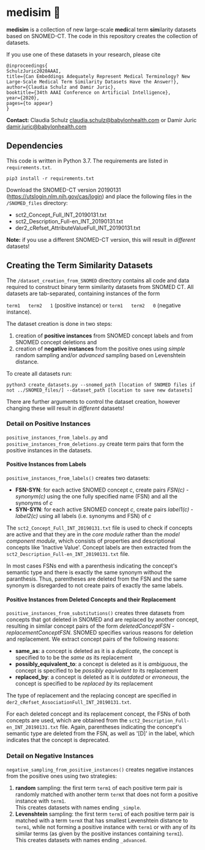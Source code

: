 # medisim :pill:
**medisim** is a collection of new large-scale **medi**cal term **sim**ilarity datasets based on SNOMED-CT.
The code in this repository creates the collection of datasets.

If you use one of these datasets in your research, please cite

```
@inproceedings{
SchulzJuric2020AAAI,
title={Can Embeddings Adequately Represent Medical Terminology? New Large-Scale Medical Term Similarity Datasets Have the Answer!},
author={Claudia Schulz and Damir Juric},
booktitle={34th AAAI Conference on Artificial Intelligence},
year={2020},
pages={to appear}
}
```

**Contact:** Claudia Schulz <claudia.schulz@babylonhealth.com> or Damir Juric <damir.juric@babylonhealth.com>


## Dependencies

This code is written in Python 3.7. The requirements are listed in `requirements.txt`.
```
pip3 install -r requirements.txt
```

Download the SNOMED-CT version 20190131 (https://utslogin.nlm.nih.gov/cas/login) and place the following files in
the `/SNOMED_files` directory:
* sct2_Concept_Full_INT_20190131.txt
* sct2_Description_Full-en_INT_20190131.txt
* der2_cRefset_AttributeValueFull_INT_20190131.txt

**Note:** if you use a different SNOMED-CT version, this will result in *different* datasets!

## Creating the Term Similarity Datasets
The `/dataset_creation_from_SNOMED` directory contains all code and data required to construct binary term similarity
 datasets from SNOMED CT.
All datasets are tab-separated, containing instances of the form 

`term1   term2   1` (positive instance) 
or `term1   term2   0` (negative instance).

The dataset creation is done in two steps: 
1) creation of **positive instances** from SNOMED concept labels and from
 SNOMED concept deletions and
 2) creation of **negative instances** from the positive ones using *simple* random sampling
 and/or *advanced* sampling based on Levenshtein distance.

To create all datasets run:
```
python3 create_datasets.py --snomed_path [location of SNOMED files if not ../SNOMED_files/] --dataset_path [location to save new datasets]
```

There are further arguments to control the dataset creation, however changing these will result in *different* datasets!

### Detail on Positive Instances
`positive_instances_from_labels.py` and `positive_instances_from_deletions.py` create term pairs that
 form the positive instances in the datasets.


#### Positive Instances from Labels
`positive_instances_from_labels()` creates two datasets:
* **FSN-SYN**: for each active SNOMED concept *c*, create pairs *FSN(c) - synonym(c)* using the one fully specified name (FSN)
 and all the synonyms of *c*
* **SYN-SYN**: for each active SNOMED concept *c*, create pairs *label1(c) - label2(c)* using all labels (i.e. synonyms and FSN)
of *c*

The `sct2_Concept_Full_INT_20190131.txt` file is used to check if concepts are active and that they are
in the *core module* rather than the *model component module*, which consists of properties
 and descriptional concepts like 'Inactive Value'.
Concept labels are then extracted from the `sct2_Description_Full-en_INT_20190131.txt` file.

In most cases FSNs end with a parenthesis indicating the concept's semantic type and there is exactly the same
 synonym without the paranthesis.
Thus, parentheses are deleted from the FSN and the same synonym is disregarded to not create pairs of
 exactly the same labels.


#### Positive Instances from Deleted Concepts and their Replacement
`positive_instances_from_substitutions()` creates three datasets from concepts that got deleted in 
SNOMED and are replaced by another concept, resulting in similar concept pairs of the form
*deletedConceptFSN - replacementConceptFSN*. SNOMED specifies various reasons for deletion and replacement.
 We extract concept pairs of the following reasons: 
* **same_as**: a concept is deleted as it is a *duplicate*, the concept is specified to to be the *same as* its replacement
* **possibly_equivalent_to**: a concept is deleted as it is *ambiguous*, the concept is specified to be *possibly equivalent to* 
its replacement
* **replaced_by**: a concept is deleted as it is *outdated* or *erroneous*, the concept is specified to be *replaced by* 
its replacement 

The type of replacement and the replacing concept are specified in `der2_cRefset_AssociationFull_INT_20190131.txt`. 

For each deleted concept and its replacement concept, the FSNs of both concepts are used, which are obtained from
the `sct2_Description_Full-en_INT_20190131.txt` file.
Again, parentheses indicating the concept's semantic type are deleted from the FSN, as well as '[D]' in the label, which 
indicates that the concept is deprecated. 


### Detail on Negative Instances
`negative_sampling_from_positive_instances()` creates negative instances from the
positive ones using two strategies:

1) **random** sampling: the first term `term1` of each positive term pair is randomly matched with another
 term `termX` that does not form a positive instance with `term1`.\
 This creates datasets with names ending `_simple`.
2) **Levenshtein** sampling: the first term `term1` of each positive term pair is matched with a term `termX` that has 
smallest Levenshtein distance to `term1`, while not forming a positive instance with `term1` or with any of its 
similar terms (as given by the positive instances containing `term1`).\
 This creates datasets with names ending `_advanced`.
